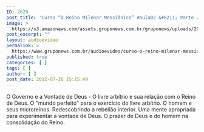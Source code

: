 ```yaml
---
ID: 2629
post_title: 'Curso “O Reino Milenar Messiânico” #aula02 &#8211; Parte 2'
image: >
  https://s3.amazonaws.com/assets.gruponews.com.br/gruponews/uploads/2012/07/banner_rmma2-pt2.jpg
post_excerpt: ""
layout: audioevideo
permalink: >
  https://www.gruponews.com.br/audioevideo/curso-o-reino-milenar-messianico-aula02-parte-2
published: true
categories: [ ]
tags: [ ]
author: [ ]
post_date: 2012-07-26 15:15:49
---
```

O Governo e a Vontade de Deus - O livre arbítrio e sua relação com o Reino de Deus. O "mundo perfeito" para o exercício do livre arbítrio. O homem e seus microreinos. Redescobrindo a rebelião interior. Uma mente apropriada para experimentar a vontade de Deus. O prazer de Deus e do homem na consolidação do Reino.

&nbsp;